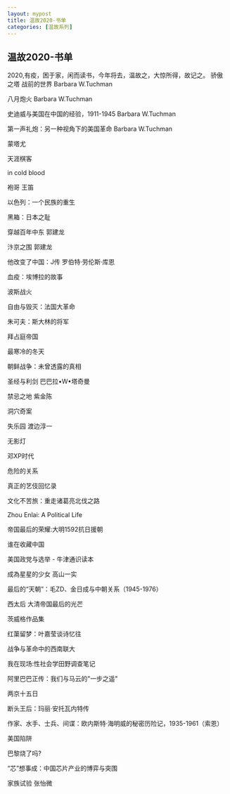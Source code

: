```yaml
---
layout: mypost
title: 温故2020-书单
categories: [温故系列]
---
```


## 温故2020-书单

2020,有疫，困于家，闲而读书，今年将去，温故之，大惊所得，故记之。
骄傲之塔 战前的世界 Barbara W.Tuchman 

八月炮火 Barbara W.Tuchman 

史迪威与美国在中国的经验，1911-1945 Barbara W.Tuchman 

第一声礼炮：另一种视角下的美国革命 Barbara W.Tuchman 

蒙塔尤

天涯棋客

in cold blood 

袍哥 王笛 

以色列：一个民族的重生 

黑箱：日本之耻 

穿越百年中东 郭建龙 

汴京之围 郭建龙

他改变了中国：J传 罗伯特·劳伦斯·库恩 

血疫：埃博拉的故事 

波斯战火 

自由与毁灭：法国大革命 

朱可夫：斯大林的将军 

拜占庭帝国 

最寒冷的冬天 

朝鲜战争：未曾透露的真相 

圣经与利剑 巴巴拉•W•塔奇曼 

禁忌之地 紫金陈 

洞穴奇案 

失乐园 渡边淳一

无影灯 

邓XP时代 

危险的关系

真正的艺伎回忆录

文化不苦旅：重走诸葛亮北伐之路

Zhou Enlai: A Political Life

帝国最后的荣耀:大明1592抗日援朝

谁在收藏中国

美国政党与选举 - 牛津通识读本

成為星星的少女 高山一实

最后的“天朝”：毛ZD、金日成与中朝关系（1945-1976）

西太后 大清帝国最后的光芒

茨威格作品集

红蕖留梦：叶嘉莹谈诗忆往

战争与革命中的西南联大

我在现场:性社会学田野调查笔记

阿里巴巴正传：我们与马云的"一步之遥"

两京十五日

断头王后：玛丽·安托瓦内特传

作家、水手、士兵、间谍：欧内斯特·海明威的秘密历险记，1935-1961（索恩）

美国陷阱

巴黎烧了吗?

 “芯”想事成：中国芯片产业的博弈与突围

家族试验 张怡微

